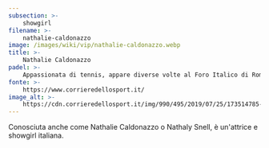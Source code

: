 ```yaml
---
subsection: >-
    showgirl
filename: >-
    nathalie-caldonazzo
image: /images/wiki/vip/nathalie-caldonazzo.webp
title: >-
    Nathalie Caldonazzo
padel: >-
    Appassionata di tennis, appare diverse volte al Foro Italico di Roma per assistere al torneo internazionale di tennis, ma anche di padel, è stata testimonial di alcuni eventi solidali, sostenuti da molti altri personaggi famosi.
fonte: >-
    https://www.corrieredellosport.it/
image_alt: >-
    https://cdn.corrieredellosport.it/img/990/495/2019/07/25/173514785-e34b74b6-46f1-49ba-a39a-c208f814a572.jpg
---
```

Conosciuta anche come Nathalie Caldonazzo o Nathaly Snell, è un'attrice e showgirl italiana.